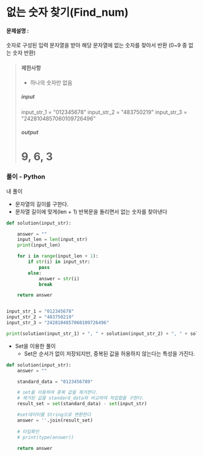 # 없는 숫자 찾기(Find_num)

#### 문제설명 :

숫자로 구성된 입력 문자열을 받아 해당 문자열에 없는 숫자를 찾아서 반환 (0~9 중 없는 숫자 반환)

> #### 제한사항
>
> - 하나의 숫자만 없음
>
> ##### input #####
>
>  input_str_1 = "012345678"
>  input_str_2 = "483750219"
>  input_str_3 = "2428104857060109726496" 
>
> ##### output #####
> # 9, 6, 3

### 풀이 - Python

내 풀이 

- 문자열의 길이를 구한다.
- 문자열 길이에 맞게(len + 1) 반복문을 돌리면서 없는 숫자를 찾아낸다

```python
def solution(input_str):

    answer = ""
    input_len = len(input_str)
    print(input_len)

    for i in range(input_len + 1):
        if str(i) in input_str:
            pass
        else:
            answer = str(i)
            break

    return answer


input_str_1 = "012345678"
input_str_2 = "483750219"
input_str_3 = "2428104857060109726496"

print(solution(input_str_1) + ", " + solution(input_str_2) + ", " + solution(input_str_3))
```

- Set을 이용한 풀이
  - Set은 순서가 없이 저장되지만, 중복된 값을 허용하지 않는다는 특성을 가진다.

```python
def solution(input_str):
    answer = ""

    standard_data = "0123456789"

    # set을 이용하여 중복 값을 제거한다.
    # 제거된 값을 standard_data와 비교하여 차집합을 구한다.
    result_set = set(standard_data) - set(input_str)

    #set데이터를 String으로 변환한다
    answer = ''.join(result_set)
    
    # 타입확인
    # print(type(answer))
    
    return answer
```

